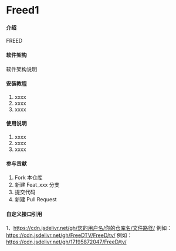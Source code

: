 # Freed1

#### 介绍
FREED

#### 软件架构
软件架构说明


#### 安装教程

1.  xxxx
2.  xxxx
3.  xxxx

#### 使用说明

1.  xxxx
2.  xxxx
3.  xxxx

#### 参与贡献

1.  Fork 本仓库
2.  新建 Feat_xxx 分支
3.  提交代码
4.  新建 Pull Request
#### 自定义接口引用
1、https://cdn.jsdelivr.net/gh/您的用户名/你的仓库名/文件路径/
例如：
https://cdn.jsdelivr.net/gh/FreeDTV/FreeD/tv/
例如：
https://cdn.jsdelivr.net/gh/17195872047/FreeD/tv/

